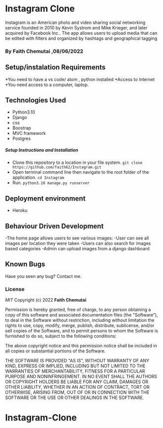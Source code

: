 # Instagram Clone

Instagram is an American photo and video sharing social networking service founded in 2010 by Kevin Systrom and Mike Krieger, and later acquired by Facebook Inc.. The app allows users to upload media that can be edited with filters and organized by hashtags and geographical tagging

### By Faith Chemutai ,08/06/2022
## Setup/instalation Requirements
*You need to have a vs code/ atom , python installed
*Access to Internet
*You need access to a computer, laptop.

## Technologies Used

- Python3.10
- Django
- css
- Boostrap
- MVC framework
- Postgres

##### Setup Instructions and Installation

- Clone this repository to a location in your file system. `git clone https://github.com/faith62/Instagram.git`
- Open terminal command line then navigate to the root folder of the application. `cd Instagram`
- Run. `python3.10 manage.py runserver`

## Deployment environment

- Heroku

## Behaviour Driven Development
-The home page allows users to see various images:
-User can see all images per location they were taken
-Users can also search for images based categories
-Admin can upload images from a django dashboard


## Known Bugs

Have you seen any bug? Contact me.
### License

*MIT*
Copyright (c) 2022 **Faith Chemutai**

Permission is hereby granted, free of charge, to any person obtaining a copy of this software and associated documentation files (the "Software"), to deal in the Software without restriction, including without limitation the rights to use, copy, modify, merge, publish, distribute, sublicense, and/or sell copies of the Software, and to permit persons to whom the Software is furnished to do so, subject to the following conditions:

The above copyright notice and this permission notice shall be included in all copies or substantial portions of the Software.

THE SOFTWARE IS PROVIDED "AS IS", WITHOUT WARRANTY OF ANY KIND, EXPRESS OR IMPLIED, INCLUDING BUT NOT LIMITED TO THE WARRANTIES OF MERCHANTABILITY, FITNESS FOR A PARTICULAR PURPOSE AND NONINFRINGEMENT. IN NO EVENT SHALL THE AUTHORS OR COPYRIGHT HOLDERS BE LIABLE FOR ANY CLAIM, DAMAGES OR OTHER LIABILITY, WHETHER IN AN ACTION OF CONTRACT, TORT OR OTHERWISE, ARISING FROM, OUT OF OR IN CONNECTION WITH THE SOFTWARE OR THE USE OR OTHER DEALINGS IN THE SOFTWARE.
# Instagram-Clone
